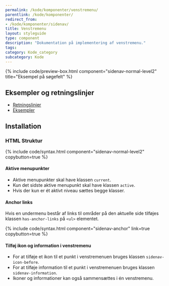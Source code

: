 ```yaml
---
permalink: /kode/komponenter/venstremenu/
parentlink: /kode/komponenter/
redirect_from:
- /kode/komponenter/sidenav/
title: Venstremenu
layout: styleguide
type: component
description: "Dokumentation på implementering af venstremenu."
tags:
category: Kode_category
subcategory: Kode
---
```


{% include code/preview-box.html component="sidenav-normal-level2" title="Eksempel på søgefelt" %}

## Eksempler og retningslinjer
<ul class="nobullet-list">
    <li><a href="/komponenter/venstremenu/#retningslinjer">Retningslinjer</a></li>
    <li><a href="/komponenter/venstremenu/">Eksempler</a></li>
</ul>

## Installation

### HTML Struktur

{% include code/syntax.html component="sidenav-normal-level2" copybutton=true %}

#### Aktive menupunkter

- Aktive menupunkter skal have klassen `current`.
- Kun det sidste aktive menupunkt skal have klassen `active`.
- Hvis der kun er ét aktivt niveau sættes begge klasser.

#### Anchor links
Hvis en undermenu består af links til områder på den aktuelle side tilføjes klassen `has-anchor-links` på `<ul>` elementet.

{% include code/syntax.html component="sidenav-anchor" link=true copybutton=true %}

#### Tilføj ikon og information i venstremenu

- For at tilføje et ikon til et punkt i venstremenuen bruges klassen `sidenav-icon-before`.
- For at tilføje information til et punkt i venstremenuen bruges klassen `sidenav-information`.
- Ikoner og informationer kan også sammensættes i én venstremenu.
